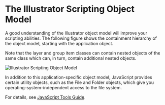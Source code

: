 # The Illustrator Scripting Object Model

A good understanding of the Illustrator object model will improve your scripting abilities. The following figure shows the containment hierarchy of the object model, starting with the application object.

Note that the layer and group item classes can contain nested objects of the same class which can, in turn, contain additional nested objects.

![Illustrator Scripting Object Model](../_static/objectmodel.png)

In addition to this application-specific object model, JavaScript provides certain utility objects, such as the File and Folder objects, which give you operating-system-independent access to the file system.

For details, see [JavaScript Tools Guide](https://extendscript.docsforadobe.dev/).
